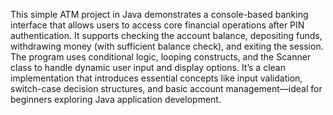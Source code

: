 This simple ATM project in Java demonstrates a console-based banking interface that allows users to access core financial operations after PIN authentication. It supports checking the account balance, depositing funds, withdrawing money (with sufficient balance check), and exiting the session. The program uses conditional logic, looping constructs, and the Scanner class to handle dynamic user input and display options. It’s a clean implementation that introduces essential concepts like input validation, switch-case decision structures, and basic account management—ideal for beginners exploring Java application development.
        
